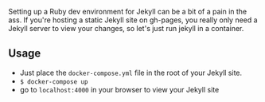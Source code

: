 Setting up a Ruby dev environment for Jekyll can be a bit of a pain in the ass. If you're hosting a static Jekyll site on gh-pages, you really only need a Jekyll server to view your changes, so let's just run jekyll in a container.

## Usage
- Just place the `docker-compose.yml` file in the root of your Jekyll site.
- `$ docker-compose up`
- go to `localhost:4000` in your browser to view your Jekyll site
